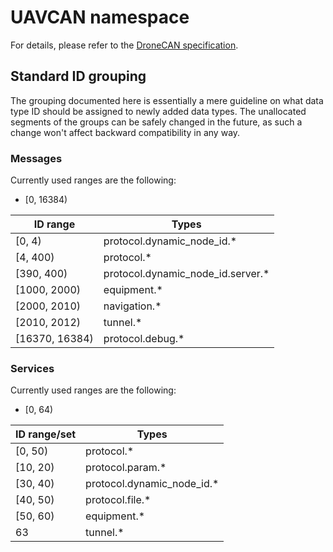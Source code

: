 UAVCAN namespace
================

For details, please refer to the [DroneCAN specification](http://dronecan.org/).

## Standard ID grouping

The grouping documented here is essentially a mere guideline on what data type ID should be assigned to newly added
data types. The unallocated segments of the groups can be safely changed in the future, as such a change won't affect
backward compatibility in any way.

### Messages

Currently used ranges are the following:

- [0, 16384)

| ID range             | Types                                    |
| -------------------- | ---------------------------------------- |
| [0, 4)               | protocol.dynamic_node_id.*               |
| [4, 400)             | protocol.*                               |
| [390, 400)           | protocol.dynamic_node_id.server.*        |
| [1000, 2000)         | equipment.*                              |
| [2000, 2010)         | navigation.*                             |
| [2010, 2012)         | tunnel.*                                 |
| [16370, 16384)       | protocol.debug.*                         |

### Services

Currently used ranges are the following:

- [0, 64)

| ID range/set         | Types                                    |
| -------------------- | ---------------------------------------- |
| [0, 50)              | protocol.*                               |
| [10, 20)             | protocol.param.*                         |
| [30, 40)             | protocol.dynamic_node_id.*               |
| [40, 50)             | protocol.file.*                          |
| [50, 60)             | equipment.*                              |
| 63                   | tunnel.*                                 |
